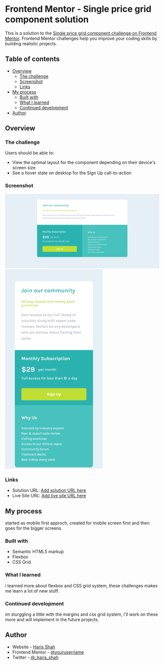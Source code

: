 # Frontend Mentor - Single price grid component solution

This is a solution to the [Single price grid component challenge on Frontend Mentor](https://www.frontendmentor.io/challenges/single-price-grid-component-5ce41129d0ff452fec5abbbc). Frontend Mentor challenges help you improve your coding skills by building realistic projects.

## Table of contents

- [Overview](#overview)
  - [The challenge](#the-challenge)
  - [Screenshot](#screenshot)
  - [Links](#links)
- [My process](#my-process)
  - [Built with](#built-with)
  - [What I learned](#what-i-learned)
  - [Continued development](#continued-development)
- [Author](#author)

## Overview

### The challenge

Users should be able to:

- View the optimal layout for the component depending on their device's screen size
- See a hover state on desktop for the Sign Up call-to-action

### Screenshot

![](/desktop.png)
![](/mobile.png)

### Links

- Solution URL: [Add solution URL here](https://your-solution-url.com)
- Live Site URL: [Add live site URL here](https://your-live-site-url.com)

## My process

started as mobile first approch, created for mobile screen first and then goes for the bigger screens.

### Built with

- Semantic HTML5 markup
- Flexbox
- CSS Grid

### What I learned

i learned more about flexbox and CSS grid system, these challenges makes me learn a lot of new stuff.

### Continued development

im sturggling a little with the margins and css grid system, i'll work on these more and will implement in the future projects.

## Author

- Website - [Haris Shah](https://github.com/hariscs)
- Frontend Mentor - [@yourusername](https://www.frontendmentor.io/profile/yourusername)
- Twitter - [@\_haris_shah](https://twitter.com/_haris_shah)
